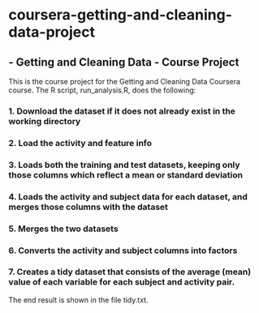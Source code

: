 # coursera-getting-and-cleaning-data-project
## -  Getting and Cleaning Data - Course Project
This is the course project for the Getting and Cleaning Data Coursera course. The R script, run_analysis.R, does the following:

### 1. Download the dataset if it does not already exist in the working directory
### 2. Load the activity and feature info
### 3. Loads both the training and test datasets, keeping only those columns which reflect a mean or standard deviation
### 4. Loads the activity and subject data for each dataset, and merges those columns with the dataset
### 5. Merges the two datasets
### 6. Converts the activity and subject columns into factors
### 7. Creates a tidy dataset that consists of the average (mean) value of each variable for each subject and activity pair.

The end result is shown in the file tidy.txt.
